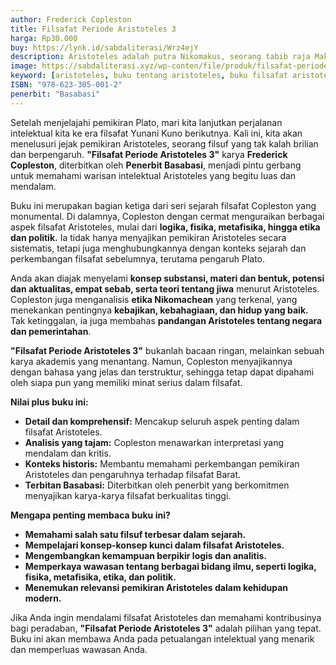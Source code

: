 ```yaml
---
author: Frederick Copleston
title: Filsafat Periode Aristoteles 3
harga: Rp30.000
buy: https://lynk.id/sabdaliterasi/Wrz4ejY
description: Aristoteles adalah putra Nikomakus, seorang tabib raja Makedonia, Amyntas II. Ketika berusia tujuh belas tahun, ia pergi ke Athena dan akhirnya menjad
image: https://sabdaliterasi.xyz/wp-conten/file/produk/filsafat-periode-aristoteles-3.jpg
keyword: [aristoteles, buku tentang aristoteles, buku filsafat aristoteles, siapa itu aristoteles, biografi aristoteles, pemikiran aristoteles]
ISBN: "978-623-305-001-2"
penerbit: "Basabasi"
---
```

<p>Setelah menjelajahi pemikiran Plato, mari kita lanjutkan perjalanan intelektual kita ke era filsafat Yunani Kuno berikutnya. Kali ini, kita akan menelusuri jejak pemikiran Aristoteles, seorang filsuf yang tak kalah brilian dan berpengaruh. <strong>"Filsafat Periode Aristoteles 3"</strong> karya <strong>Frederick Copleston</strong>, diterbitkan oleh <strong>Penerbit Basabasi</strong>, menjadi pintu gerbang untuk memahami warisan intelektual Aristoteles yang begitu luas dan mendalam.</p><p>Buku ini merupakan bagian ketiga dari seri sejarah filsafat Copleston yang monumental. Di dalamnya, Copleston dengan cermat menguraikan berbagai aspek filsafat Aristoteles, mulai dari <strong>logika, fisika, metafisika, hingga etika dan politik.</strong> Ia tidak hanya menyajikan pemikiran Aristoteles secara sistematis, tetapi juga menghubungkannya dengan konteks sejarah dan perkembangan filsafat sebelumnya, terutama pengaruh Plato.</p><p>Anda akan diajak menyelami <strong>konsep substansi, materi dan bentuk, potensi dan aktualitas, empat sebab, serta teori tentang jiwa</strong> menurut Aristoteles. Copleston juga menganalisis <strong>etika Nikomachean</strong> yang terkenal, yang menekankan pentingnya <strong>kebajikan, kebahagiaan, dan hidup yang baik.</strong> Tak ketinggalan, ia juga membahas <strong>pandangan Aristoteles tentang negara dan pemerintahan</strong>.</p><p><strong>"Filsafat Periode Aristoteles 3"</strong> bukanlah bacaan ringan, melainkan sebuah karya akademis yang menantang. Namun, Copleston menyajikannya dengan bahasa yang jelas dan terstruktur, sehingga tetap dapat dipahami oleh siapa pun yang memiliki minat serius dalam filsafat.</p><p><strong>Nilai plus buku ini:</strong></p><ul><li><strong>Detail dan komprehensif:</strong> Mencakup seluruh aspek penting dalam filsafat Aristoteles.</li><li><strong>Analisis yang tajam:</strong> Copleston menawarkan interpretasi yang mendalam dan kritis.</li><li><strong>Konteks historis:</strong> Membantu memahami perkembangan pemikiran Aristoteles dan pengaruhnya terhadap filsafat Barat.</li><li><strong>Terbitan Basabasi:</strong> Diterbitkan oleh penerbit yang berkomitmen menyajikan karya-karya filsafat berkualitas tinggi.</li></ul><p><strong>Mengapa penting membaca buku ini?</strong></p><ul><li><strong>Memahami salah satu filsuf terbesar dalam sejarah.</strong></li><li><strong>Mempelajari konsep-konsep kunci dalam filsafat Aristoteles.</strong></li><li><strong>Mengembangkan kemampuan berpikir logis dan analitis.</strong></li><li><strong>Memperkaya wawasan tentang berbagai bidang ilmu, seperti logika, fisika, metafisika, etika, dan politik.</strong></li><li><strong>Menemukan relevansi pemikiran Aristoteles dalam kehidupan modern.</strong></li></ul><p>Jika Anda ingin mendalami filsafat Aristoteles dan memahami kontribusinya bagi peradaban, <strong>"Filsafat Periode Aristoteles 3"</strong> adalah pilihan yang tepat. Buku ini akan membawa Anda pada petualangan intelektual yang menarik dan memperluas wawasan Anda.</p>


